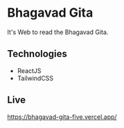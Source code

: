 # Bhagavad Gita

It's Web to read the Bhagavad Gita.

## Technologies

- ReactJS
- TailwindCSS

## Live

https://bhagavad-gita-five.vercel.app/
